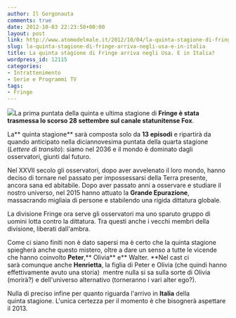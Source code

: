 ```yaml
---
author: Il Gorgonauta
comments: true
date: 2012-10-03 22:23:58+00:00
layout: post
link: http://www.atomodelmale.it/2012/10/04/la-quinta-stagione-di-fringe-arriva-negli-usa-e-in-italia/
slug: la-quinta-stagione-di-fringe-arriva-negli-usa-e-in-italia
title: La quinta stagione di Fringe arriva negli Usa. E in Italia?
wordpress_id: 12115
categories:
- Intrattenimento
- Serie e Programmi TV
tags:
- Fringe
---
```


[![](http://www.atomodelmale.it/wp-content/uploads/2012/10/fringe-5-il-primo-poster-300x173.jpg)](http://www.atomodelmale.it/wp-content/uploads/2012/10/fringe-5-il-primo-poster.jpg)La prima puntata della quinta e ultima stagione di **Fringe **è stata trasmessa lo scorso 28 settembre sul canale statunitense** Fox**.

La** quinta stagione** sarà composta solo da **13 episodi** e ripartirà da quando anticipato nella diciannovesima puntata della quarta stagione (_Lettere di transito_): siamo nel 2036 e il mondo è dominato dagli osservatori, giunti dal futuro.

Nel XXVII secolo gli osservatori, dopo aver avvelenato il loro mondo, hanno deciso di tornare nel passato per impossessarsi della Terra presente, ancora sana ed abitabile. Dopo aver passato anni a osservare e studiare il nostro universo, nel 2015 hanno attuato la **Grande Epurazione**, massacrando migliaia di persone e stabilendo una rigida dittatura globale.

La divisione Fringe ora serve gli osservatori ma uno sparuto gruppo di uomini lotta contro la dittatura. Tra questi anche i vecchi membri della divisione, liberati dall'ambra.


Come ci siano finiti non è dato sapersi ma è certo che la quinta stagione spiegherà anche questo mistero, oltre a dare un senso a tutte le vicende che hanno coinvolto **Peter**,** Olivia** e** Walter. **Nel cast ci sarà comunque anche **Henrietta**, la figlia di Peter e Olivia (che quindi hanno effettivamente avuto una storia)  mentre nulla si sa sulla sorte di Olivia (morirà?) e dell'universo alternativo (torneranno i vari alter ego?).

Nulla di preciso infine per quanto riguarda l'arrivo in **Italia** della quinta stagione. L'unica certezza per il momento è che bisognerà aspettare il 2013.
